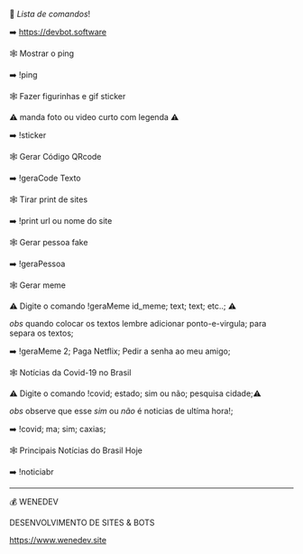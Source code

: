 🔔 _Lista de comandos_!

➡️ https://devbot.software

🕸️ Mostrar o ping

➡️ !ping

🕸️ Fazer figurinhas e gif sticker

⚠️ manda foto ou video curto com legenda ⚠️

➡️ !sticker

🕸️ Gerar Código QRcode

➡️ !geraCode Texto

🕸️ Tirar print de sites

➡️ !print url ou nome do site

🕸️ Gerar pessoa fake

➡️ !geraPessoa

🕸️ Gerar meme

⚠️ Digite o comando !geraMeme id_meme; text; text; etc..; ⚠️

_obs_ quando colocar os textos lembre adicionar ponto-e-virgula; para separa os textos;

➡️ !geraMeme 2; Paga Netflix; Pedir a senha ao meu amigo;

🕸️ Notícias da Covid-19 no Brasil

⚠️ Digite o comando !covid; estado; sim ou não; pesquisa cidade;⚠️

_obs_ observe que esse _sim_ ou _não_ é noticias de ultíma hora!;

➡️ !covid; ma; sim; caxias;

🕸️ Principais Notícias do Brasil Hoje

➡️ !noticiabr

---

💰 WENEDEV

DESENVOLVIMENTO DE SITES & BOTS

https://www.wenedev.site
